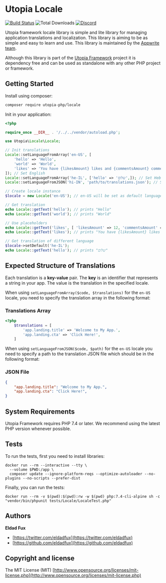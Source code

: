# Utopia Locale

[![Build Status](https://travis-ci.org/utopia-php/locale.svg?branch=master)](https://travis-ci.com/utopia-php/locale)
![Total Downloads](https://img.shields.io/packagist/dt/utopia-php/locale.svg)
[![Discord](https://img.shields.io/discord/564160730845151244?label=discord)](https://appwrite.io/discord)

Utopia framework locale library is simple and lite library for managing application translations and localization. This library is aiming to be as simple and easy to learn and use. This library is maintained by the [Appwrite team](https://appwrite.io).

Although this library is part of the [Utopia Framework](https://github.com/utopia-php/framework) project it is dependency free and can be used as standalone with any other PHP project or framework.

## Getting Started

Install using composer:
```bash
composer require utopia-php/locale
```

Init in your application:
```php
<?php

require_once __DIR__ . '/../../vendor/autoload.php';

use Utopia\Locale\Locale;

// Init translations
Locale::setLanguageFromArray('en-US', [
    'hello' => 'Hello',
    'world' => 'World',
    'likes' => 'You have {likesAmount} likes and {commentsAmount} comments.'
]); // Set English
Locale::setLanguageFromArray('he-IL', ['hello' => 'שלום',]); // Set Hebrew
Locale::setLanguageFromJSON('hi-IN', 'path/to/translations.json'); // Set Hindi

// Create locale instance
$locale = new Locale('en-US'); // en-US will be set as default language

// Get translation
echo Locale::getText('hello'); // prints "Hello"
echo Locale::getText('world'); // prints "World"

// Use placeholders
echo Locale::getText('likes', [ 'likesAmount' => 12, 'commentsAmount' => 55 ]); // prints "You have 12 likes and 55 comments."
echo Locale::getText('likes'); // prints "You have {likesAmount} likes and {commentsAmount} comments.". If you don't provide placeholder value, we don't touch it

// Get translation of different language
$locale->setDefault('he-IL');
echo Locale::getText('hello'); // prints "שלום"
```

## Expected Structure of Translations

Each translation is a **key-value** pair. The **key** is an identifier that represents a string in your app. The value is the translation in the specified locale.

When using `setLanguageFromArray($code, $translations)` for the `en-US` locale, you need to specify the translation array in the following format:
### Translations Array 
```php
<?php
    $translations = [
        'app.landing.title' => 'Welcome to My App.',
        'app.landing.cta' => 'Click Here!',
    ]
```

When using `setLanguageFromJSON($code, $path)` for the `en-US` locale you need to specify a path to the translation JSON file which should be in the following format:

### JSON File

```json
{
    "app.landing.title": "Welcome to My App.",
    "app.landing.cta": "Click Here!",
}
```

## System Requirements

Utopia Framework requires PHP 7.4 or later. We recommend using the latest PHP version whenever possible.

## Tests

To run the tests, first you need to install libraries:
```shell
docker run --rm --interactive --tty \
  --volume $PWD:/app \
  composer update --ignore-platform-reqs --optimize-autoloader --no-plugins --no-scripts --prefer-dist
```

Finally, you can run the tests:
```shell
docker run --rm -v $(pwd):$(pwd):rw -w $(pwd) php:7.4-cli-alpine sh -c "vendor/bin/phpunit tests/Locale/LocaleTest.php"
```

## Authors

**Eldad Fux**

+ [https://twitter.com/eldadfux](https://twitter.com/eldadfux)
+ [https://github.com/eldadfux](https://github.com/eldadfux)

## Copyright and license

The MIT License (MIT) [http://www.opensource.org/licenses/mit-license.php](http://www.opensource.org/licenses/mit-license.php)
